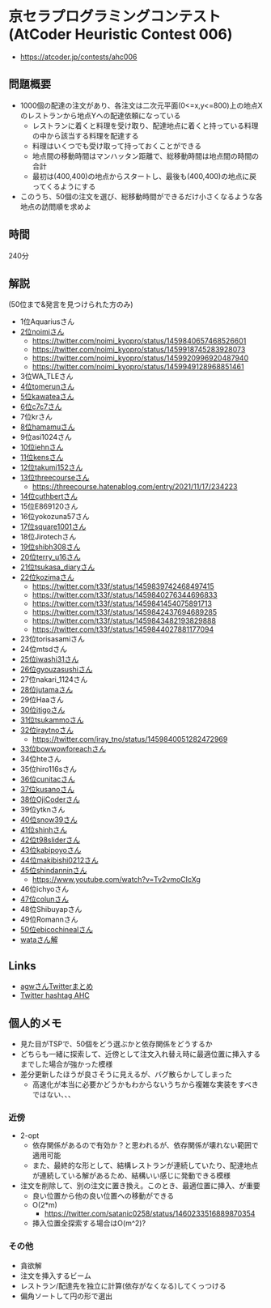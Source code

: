 # 京セラプログラミングコンテスト(AtCoder Heuristic Contest 006)
- https://atcoder.jp/contests/ahc006

## 問題概要
- 1000個の配達の注文があり、各注文は二次元平面(0<=x,y<=800)上の地点Xのレストランから地点Yへの配達依頼になっている
    - レストランに着くと料理を受け取り、配達地点に着くと持っている料理の中から該当する料理を配達する
    - 料理はいくつでも受け取って持っておくことができる
    - 地点間の移動時間はマンハッタン距離で、総移動時間は地点間の時間の合計
    - 最初は(400,400)の地点からスタートし、最後も(400,400)の地点に戻ってくるようにする
- このうち、50個の注文を選び、総移動時間ができるだけ小さくなるような各地点の訪問順を求めよ

## 時間
240分

## 解説
(50位まで&発言を見つけられた方のみ)

- 1位Aquariusさん
- [2位noimiさん](https://twitter.com/noimi_kyopro/status/1459839209464762373)
    - https://twitter.com/noimi_kyopro/status/1459840657468526601
    - https://twitter.com/noimi_kyopro/status/1459918745283928073
    - https://twitter.com/noimi_kyopro/status/1459920996920487940
    - https://twitter.com/noimi_kyopro/status/1459949128968851461
- 3位WA_TLEさん
- [4位tomerunさん](https://twitter.com/tomerun/status/1459840216932712449)
- [5位kawateaさん](https://twitter.com/kawatea03/status/1459840905482240000)
- [6位c7c7さん](https://twitter.com/C7C7LL/status/1459839493377171457)
- 7位krさん
- [8位hamamuさん](https://twitter.com/hamamu_kyopro/status/1459842859079589889)
- 9位asi1024さん
- [10位iehnさん](https://twitter.com/arimasenu/status/1459839073485410312)
- [11位kensさん](https://twitter.com/kens_kyopro/status/1459841740333285376)
- [12位takumi152さん](https://twitter.com/takumi152/status/1459840518389911552)
- [13位threecourseさん](https://twitter.com/threecourse/status/1459839438989656069)
    - https://threecourse.hatenablog.com/entry/2021/11/17/234223
- [14位cuthbertさん](https://twitter.com/ethylene_66/status/1459842462001016832)
- 15位E869120さん
- 16位yokozuna57さん
- [17位square1001さん](https://twitter.com/square10011/status/1459841650155393026)
- 18位Jirotechさん
- [19位shibh308さん](https://twitter.com/shibh308/status/1459839246836330497)
- [20位terry_u16さん](https://twitter.com/terry_u16/status/1459839669798338560)
- [21位tsukasa_diaryさん](https://twitter.com/tsukasa__diary/status/1459839733715304448)
- [22位kozimaさん](https://twitter.com/t33f/status/1459839346966597637)
    - https://twitter.com/t33f/status/1459839742468497415
    - https://twitter.com/t33f/status/1459840276344696833
    - https://twitter.com/t33f/status/1459841454075891713
    - https://twitter.com/t33f/status/1459842437694689285
    - https://twitter.com/t33f/status/1459843482193829888
    - https://twitter.com/t33f/status/1459844027881177094
- 23位torisasamiさん
- 24位mtsdさん
- [25位iwashi31さん](https://twitter.com/iwashi31/status/1459838941360656385)
- [26位gyouzasushiさん](https://twitter.com/gyoooouzasushi/status/1459841422778339328)
- 27位nakari_1124さん
- [28位jutamaさん](https://twitter.com/jutama11952680/status/1459845123588517888)
- 29位Haaさん
- [30位itigoさん](https://twitter.com/itigo_purokonn/status/1459839928536240130)
- [31位tsukammoさん](https://twitter.com/tsukammo/status/1459839888547663874)
- [32位iraytnoさん](https://twitter.com/iray_tno/status/1459883622249353216)
    - https://twitter.com/iray_tno/status/1459840051282472969
- [33位bowwowforeachさん](https://twitter.com/bowwowforeach/status/1459841231207370755)
- 34位hteさん
- 35位hiro116sさん
- [36位cunitacさん](https://twitter.com/CUteNeuron/status/1459842817103384581)
- [37位kusanoさん](https://twitter.com/kusano_k/status/1459840275178610688)
- [38位OjiCoderさん](https://twitter.com/AtOjiCoder/status/1459844820600598533)
- 39位ytknさん
- [40位snow39さん](https://twitter.com/snow39_y/status/1459842731778330627)
- [41位shinhさん](https://twitter.com/shinh/status/1459858681122615296)
- [42位t98sliderさん](https://twitter.com/298slider/status/1459841416536854534)
- [43位kabipoyoさん](https://twitter.com/kabipoyo/status/1459841155978473477)
- [44位makibishi0212さん](https://twitter.com/0xff00ff00/status/1459841524196261888)
- [45位shindanninさん](https://twitter.com/nico_shindannin/status/1459841082884190213)
    - https://www.youtube.com/watch?v=Tv2vmoCIcXg
- 46位ichyoさん
- [47位colunさん](https://twitter.com/colun/status/1459846244847677452)
- 48位Shibuyapさん
- 49位Romannさん
- [50位ebicochinealさん](https://twitter.com/ebicochineal/status/1459837554685976583)
- [wataさん解](https://twitter.com/wata_orz/status/1459840344062050304)

## Links
- [agwさんTwitterまとめ](https://togetter.com/li/1802420)
- [Twitter hashtag AHC](https://twitter.com/hashtag/AHC)

## 個人的メモ
- 見た目がTSPで、50個をどう選ぶかと依存関係をどうするか
- どちらも一緒に探索して、近傍として注文入れ替え時に最適位置に挿入するまでした場合が強かった模様
- 差分更新したほうが良さそうに見えるが、バグ散らかしてしまった
    - 高速化が本当に必要かどうかもわからないうちから複雑な実装をすべきではない、、、

### 近傍
- 2-opt
    - 依存関係があるので有効か？と思われるが、依存関係が壊れない範囲で適用可能
    - また、最終的な形として、結構レストランが連続していたり、配達地点が連続している解があるため、結構いい感じに発動できる模様
- 注文を削除して、別の注文に置き換え。このとき、最適位置に挿入、が重要
    - 良い位置から他の良い位置への移動ができる
    - O(2*m)
        - https://twitter.com/satanic0258/status/1460233516889870354
    - 挿入位置全探索する場合はO(m^2)?

### その他
- 貪欲解
- 注文を挿入するビーム
- レストラン/配達先を独立に計算(依存がなくなる)してくっつける
- 偏角ソートして円の形で選出
